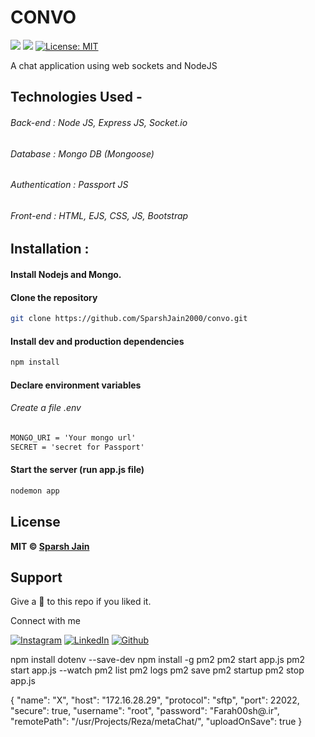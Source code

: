 # CONVO
[![](https://img.shields.io/static/v1?message=Back-end&label=NodeJS&logo=javascript&color=orange&style=for-the-badge)](https://nodejs.org/en/)
[![](https://img.shields.io/static/v1?message=Database&label=MongoDB&logo=mongodb&color=blue&style=for-the-badge)](https://www.mongodb.com/)
[![License: MIT](https://img.shields.io/github/license/SparshJain2000/convo?style=for-the-badge&color=green&logo=github)](https://opensource.org/licenses/MIT)


A chat application using web sockets and NodeJS 
## Technologies Used -

###### Back-end : Node JS, Express JS, Socket.io

###### Database : Mongo DB (Mongoose)

###### Authentication : Passport JS

###### Front-end : HTML, EJS, CSS, JS, Bootstrap

## Installation :

#### Install Nodejs and Mongo.

#### Clone the repository

```bash
git clone https://github.com/SparshJain2000/convo.git
```

#### Install dev and production dependencies

```bash
npm install
```

#### Declare environment variables

###### Create a file .env

```txt
MONGO_URI = 'Your mongo url'
SECRET = 'secret for Passport'
```

#### Start the server (run app.js file)

```bash
nodemon app
```
## License

**MIT &copy; [Sparsh Jain](https://github.com/SparshJain2000/convo/blob/master/LICENSE)**

## Support
Give a 🌟 to this repo if you liked it.

Connect with me

[![Instagram](https://img.shields.io/static/v1.svg?label=follow&message=@sparsh._jain&color=grey&logo=instagram&style=for-the-badge&logoColor=white&colorA=critical)](https://www.instagram.com/sparsh._jain/) [![LinkedIn](https://img.shields.io/static/v1.svg?label=connect&message=@SparshJain&color=success&logo=linkedin&style=for-the-badge&logoColor=white&colorA=blue)](https://www.linkedin.com/in/sparsh-jain-87379a168/) [![Github](https://img.shields.io/static/v1.svg?label=follow&message=@SparshJain2000&color=grey&logo=github&style=for-the-badge&logoColor=white&colorA=black)](https://www.github.com/SparshJain2000/)


npm install dotenv --save-dev
npm install -g pm2
pm2 start app.js
pm2 start app.js --watch
pm2 list
pm2 logs
pm2 save
pm2 startup
pm2 stop app.js


{
    "name": "X",
    "host": "172.16.28.29",
    "protocol": "sftp",
    "port": 22022,
    "secure": true,
    "username": "root",
    "password": "Farah00sh@.ir",
    "remotePath": "/usr/Projects/Reza/metaChat/",
    "uploadOnSave": true
}